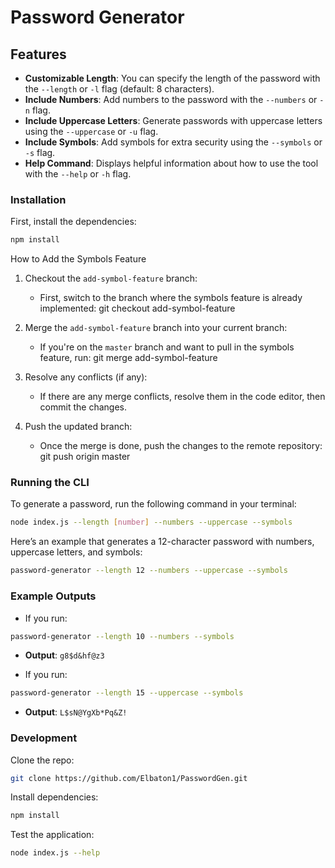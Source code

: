 # Password Generator

## Features

- **Customizable Length**: You can specify the length of the password with the `--length` or `-l` flag (default: 8 characters).
- **Include Numbers**: Add numbers to the password with the `--numbers` or `-n` flag.
- **Include Uppercase Letters**: Generate passwords with uppercase letters using the `--uppercase` or `-u` flag.
- **Include Symbols**: Add symbols for extra security using the `--symbols` or `-s` flag.
- **Help Command**: Displays helpful information about how to use the tool with the `--help` or `-h` flag.

### Installation

First, install the dependencies:

```bash
npm install
```

How to Add the Symbols Feature

1. Checkout the `add-symbol-feature` branch:

   - First, switch to the branch where the symbols feature is already implemented:
     git checkout add-symbol-feature

2. Merge the `add-symbol-feature` branch into your current branch:

   - If you're on the `master` branch and want to pull in the symbols feature, run:
     git merge add-symbol-feature

3. Resolve any conflicts (if any):

   - If there are any merge conflicts, resolve them in the code editor, then commit the changes.

4. Push the updated branch:
   - Once the merge is done, push the changes to the remote repository:
     git push origin master

### Running the CLI

To generate a password, run the following command in your terminal:

```bash
node index.js --length [number] --numbers --uppercase --symbols
```

Here’s an example that generates a 12-character password with numbers, uppercase letters, and symbols:

```bash
password-generator --length 12 --numbers --uppercase --symbols
```

### Example Outputs

- If you run:

```bash
password-generator --length 10 --numbers --symbols
```

- **Output**: `g8$d&hf@z3`

- If you run:

```bash
password-generator --length 15 --uppercase --symbols
```

- **Output**: `L$sN@YgXb*Pq&Z!`

### Development

Clone the repo:

```bash
git clone https://github.com/Elbaton1/PasswordGen.git
```

Install dependencies:

```bash
npm install
```

Test the application:

```bash
node index.js --help
```
